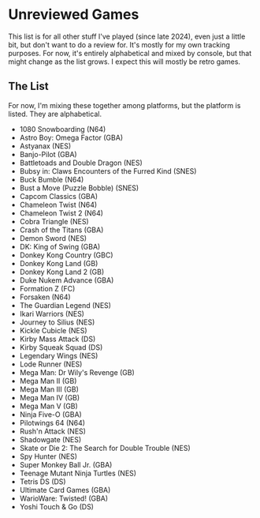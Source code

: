 # Unreviewed Games
This list is for all other stuff I've played (since late 2024), even just a little bit, but don't want to do a review for. It's mostly for my own tracking purposes. For now, it's entirely alphabetical and mixed by console, but that might change as the list grows. I expect this will mostly be retro games.

## The List

For now, I'm mixing these together among platforms, but the platform is listed. They are alphabetical.

- 1080 Snowboarding (N64)
- Astro Boy: Omega Factor (GBA)
- Astyanax (NES)
- Banjo-Pilot (GBA)
- Battletoads and Double Dragon (NES)
- Bubsy in: Claws Encounters of the Furred Kind (SNES)
- Buck Bumble (N64)
- Bust a Move (Puzzle Bobble) (SNES)
- Capcom Classics (GBA)
- Chameleon Twist (N64)
- Chameleon Twist 2 (N64)
- Cobra Triangle (NES)
- Crash of the Titans (GBA)
- Demon Sword (NES)
- DK: King of Swing (GBA)
- Donkey Kong Country (GBC)
- Donkey Kong Land (GB)
- Donkey Kong Land 2 (GB)
- Duke Nukem Advance (GBA)
- Formation Z (FC)
- Forsaken (N64) 
- The Guardian Legend (NES)
- Ikari Warriors (NES)
- Journey to Silius (NES)
- Kickle Cubicle (NES)
- Kirby Mass Attack (DS)
- Kirby Squeak Squad (DS)
- Legendary Wings (NES)
- Lode Runner (NES)
- Mega Man: Dr Wily's Revenge (GB)
- Mega Man II (GB)
- Mega Man III (GB)
- Mega Man IV (GB)
- Mega Man V (GB)
- Ninja Five-O (GBA)
- Pilotwings 64 (N64)
- Rush'n Attack (NES)
- Shadowgate (NES)
- Skate or Die 2: The Search for Double Trouble (NES)
- Spy Hunter (NES)
- Super Monkey Ball Jr. (GBA)
- Teenage Mutant Ninja Turtles (NES)
- Tetris DS (DS)
- Ultimate Card Games (GBA)
- WarioWare: Twisted! (GBA)
- Yoshi Touch & Go (DS)
